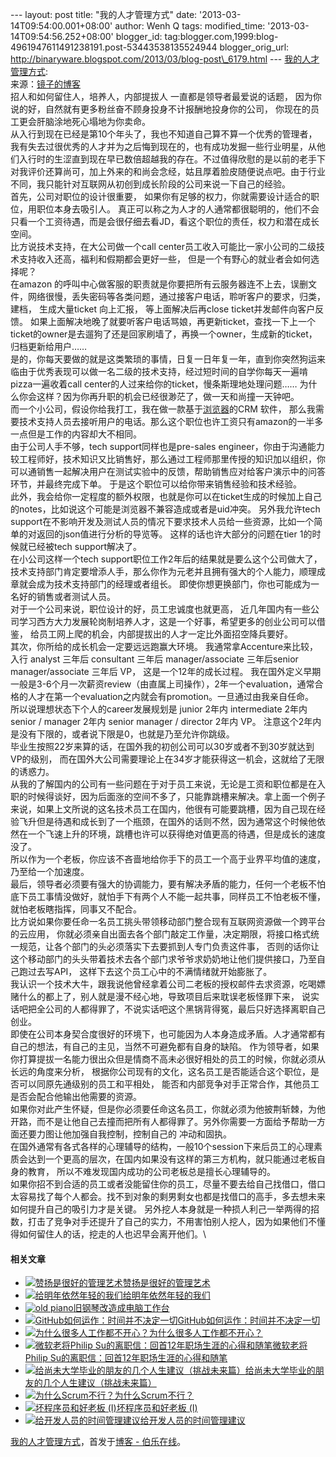--- layout: post title: "我的人才管理方式" date:
'2013-03-14T09:54:00.001+08:00' author: Wenh Q tags: modified\_time:
'2013-03-14T09:54:56.252+08:00' blogger\_id:
tag:blogger.com,1999:blog-4961947611491238191.post-53443538135524944
blogger\_orig\_url:
http://binaryware.blogspot.com/2013/03/blog-post\_6179.html ---
[我的人才管理方式](http://blog.jobbole.com/35876/?utm_source=rss&utm_medium=rss&utm_campaign=%25e6%2588%2591%25e7%259a%2584%25e4%25ba%25ba%25e6%2589%258d%25e7%25ae%25a1%25e7%2590%2586%25e6%2596%25b9%25e5%25bc%258f):
\
来源：[镜子的博客](http://blog.sina.com.cn/s/blog_64a726b80101dyf5.html)\
招人和如何留住人，培养人，内部提拔人 一直都是领导者最爱说的话题，
因为你说的好，自然就有更多粉丝奋不顾身投身不计报酬地投身你的公司，
你现在的员工更会肝脑涂地死心塌地为你卖命。\
从入行到现在已经是第10个年头了，我也不知道自己算不算一个优秀的管理者，我有失去过很优秀的人才并为之后悔到现在的，也有成功发掘一些行业明星，从他们入行时的生涩直到现在早已数倍超越我的存在。不过值得欣慰的是以前的老手下对我评价还算尚可，加上外来的和尚会念经，姑且厚着脸皮随便说点吧。由于行业不同，我只能针对互联网从初创到成长阶段的公司来说一下自己的经验。\
首先，公司对职位的设计很重要，
如果你有足够的权力，你就需要设计适合的职位，用职位本身去吸引人。
真正可以称之为人才的人通常都很聪明的，他们不会只看一个工资待遇，而是会很仔细去看JD，看这个职位的责任，权力和潜在成长空间。\
比方说技术支持，在大公司做一个call
center员工收入可能比一家小公司的二级技术支持收入还高，福利和假期都会更好一些，
但是一个有野心的就业者会如何选择呢？\
在amazon
的呼叫中心做客服的职责就是你要把所有云服务器连不上去，误删文件，网络很慢，丢失密码等各类问题，通过接客户电话，聆听客户的要求，归类，建档，
生成大量ticket 向上汇报， 等上面解决后再close ticket并发邮件向客户反馈。
如果上面解决地晚了就要听客户电话骂娘，再更新ticket，查找一下上一个ticket的owner是去遛狗了还是回家刷墙了，再换一个owner，生成新的ticket，归档更新给用户……\
是的，你每天要做的就是这类繁琐的事情，日复一日年复一年，直到你突然狗运来临由于优秀表现可以做一名二级的技术支持，经过短时间的自学你每天一遍啃pizza一遍收着call
center的人过来给你的ticket，慢条斯理地处理问题……
为什么你会这样？因为你再升职的机会已经很渺茫了，做一天和尚撞一天钟吧。\
而一个小公司，假设你给我打工，我在做一款基于[浏览器](http://blog.jobbole.com/12749/ "浏览器")的CRM
软件，
那么我需要技术支持人员去接听用户的电话。那么这个职位也许工资只有amazon的一半多一点但是工作的内容却大不相同。\
由于公司人手不够，tech support同样也是pre-sales
engineer，你由于沟通能力较工程师好，技术知识又比销售好，那么通过工程师那里传授的知识加以组织，你可以通销售一起解决用户在测试实验中的反馈，帮助销售应对给客户演示中的问答环节，并最终完成下单。
于是这个职位可以给你带来销售经验和技术经验。\
此外，我会给你一定程度的额外权限，也就是你可以在ticket生成的时候加上自己的notes，比如说这个可能是浏览器不兼容造成或者是uid冲突。
另外我允许tech
support在不影响开发及测试人员的情况下要求技术人员给一些资源，比如一个简单的对返回的json值进行分析的导览等。
这样的话也许大部分的问题在tier 1的时候就已经被tech support解决了。\
在小公司这样一个tech
support职位工作2年后的结果就是要么这个公司做大了，技术支持部门肯定要增添人手，那么你作为元老并且拥有强大的个人能力，顺理成章就会成为技术支持部门的经理或者组长。
即使你想更换部门，你也可能成为一名好的销售或者测试人员。\
对于一个公司来说，职位设计的好，员工忠诚度也就更高，
近几年国内有一些公司学习西方大力发展轮岗制培养人才，这是一个好事，希望更多的创业公司可以借鉴，
给员工网上爬的机会，内部提拔出的人才一定比外面招空降兵要好。\
其次，你所给的成长机会一定要远远跑赢大环境。 我通常拿Accenture来比较，
入行 analyst 三年后 consultant 三年后 manager/associate 三年后senior
manager/associate 三年后 VP， 这是一个12年的成长过程。
我在国外定义早期一般是3-6个月一次薪资review（由直属上司操作），2年一个evaluation，通常合格的人才在第一个evaluation之内就会有promotion。一旦通过由我亲自任命。\
所以说理想状态下个人的career发展规划是 junior 2年内 intermediate 2年内
senior / manager 2年内 senior manager / director 2年内 VP。
注意这个2年内是没有下限的，或者说下限是0，也就是乃至允许你跳级。\
毕业生按照22岁来算的话，在国外我的初创公司可以30岁或者不到30岁就达到VP的级别，
而在国外大公司需要理论上在34岁才能获得这一机会，这就给了无限的诱惑力。\
从我的了解国内的公司有一些问题在于对于员工来说，无论是工资和职位都是在入职的时候得谈好，因为后面涨的空间不多了，只能靠跳槽来解决。拿上面一个例子来说，如果上文所说的这名技术员工在国内，他很有可能要跳槽，因为自己现在经验飞升但是待遇和成长到了一个瓶颈，在国外的话则不然，因为通常这个时候他依然在一个飞速上升的环境，跳槽也许可以获得绝对值更高的待遇，但是成长的速度没了。\
所以作为一个老板，你应该不吝啬地给你手下的员工一个高于业界平均值的速度，乃至给一个加速度。\
最后，领导者必须要有强大的协调能力，要有解决矛盾的能力，任何一个老板不怕底下员工事情没做好，就怕手下有两个人不能一起共事，同样员工不怕老板不懂，就怕老板瞎指挥，同事又不配合。\
比方说如果你要任命一名员工挑头带领移动部门整合现有互联网资源做一个跨平台的云应用，
你就必须亲自出面去各个部门敲定工作量，决定期限，将接口格式统一规范，让各个部门的头必须落实下去要抓到人专门负责这件事，
否则的话你让这个移动部门的头头带着技术去各个部门求爷爷求奶奶地让他们提供接口，乃至自己跑过去写API，
这样下去这个员工心中的不满情绪就开始膨胀了。\
我认识一个技术大牛，跟我说他曾经拿着公司二老板的授权邮件去求资源，吃喝嫖赌什么的都上了，别人就是漫不经心地，导致项目后来耽误老板怪罪下来，
说实话吧把全公司的人都得罪了，不说实话吧这个黑锅背得冤，最后只好选择离职自己创业。\
即使在公司本身契合度很好的环境下，也可能因为人本身造成矛盾。人才通常都有自己的想法，有自己的主见，当然不可避免都有自身的缺陷。
作为领导者，如果你打算提拔一名能力很出众但是情商不高未必很好相处的员工的时候，你就必须从长远的角度来分析，
根据你公司现有的文化，这名员工是否能适合这个职位，是否可以同原先通级别的员工和平相处，
能否和内部竞争对手正常合作，其他员工是否会配合他输出他需要的资源。\
如果你对此产生怀疑，但是你必须要任命这名员工，你就必须为他披荆斩棘，为他开路，而不是让他自己去撞而把所有人都得罪了。另外你需要一方面给予帮助一方面还要力图让他加强自我控制，控制自己的
冲动和固执。\
在国外通常有各式各样的心理辅导的结构，一般10个session下来后员工的心理素质会达到一个更高的层次，在国内如果没有这样的第三方机构，就只能通过老板自身的教育，
所以不难发现国内成功的公司老板总是擅长心理辅导的。\
如果你招不到合适的员工或者没能留住你的员工，尽量不要去给自己找借口，借口太容易找了每个人都会。找不到对象的剩男剩女也都是找借口的高手，多去想未来如何提升自己的吸引力才是关键。
另外挖人本身就是一种损人利己一举两得的招数，打击了竞争对手还提升了自己的实力，不用害怕别人挖人，因为如果他们不懂得如何留住人的话，挖走的人也迟早会离开他们。\

#### 相关文章

-   [![赞扬是很好的管理艺术](http://blog.jobbole.com/wp-content/uploads/2012/07/Praised-the-good-art-of-management-150x150.jpg)](http://blog.jobbole.com/24061/)[赞扬是很好的管理艺术](http://blog.jobbole.com/24061/)
-   [![给明年依然年轻的我们](http://blog.jobbole.com/wp-content/uploads/2013/03/time-management-clock3-150x150.jpg)](http://blog.jobbole.com/19828/)[给明年依然年轻的我们](http://blog.jobbole.com/19828/)
-   [![old
    piano](http://blog.jobbole.com/wp-content/uploads/2012/08/old-piano-150x150.jpg)](http://blog.jobbole.com/24708/)[旧钢琴改造成电脑工作台](http://blog.jobbole.com/24708/)
-   [![GitHub如何运作：时间并不决定一切](http://blog.jobbole.com/wp-content/uploads/2011/11/github-logo.jpg)](http://blog.jobbole.com/6492/)[GitHub如何运作：时间并不决定一切](http://blog.jobbole.com/6492/)
-   [![为什么很多人工作都不开心？](http://blog.jobbole.com/wp-content/uploads/2013/02/22175909-a0a23f56fddd4984bd52999bff5b996d-150x150.jpg)](http://blog.jobbole.com/34104/)[为什么很多人工作都不开心？](http://blog.jobbole.com/34104/)
-   [![微软老将Philip
    Su的离职信：回首12年职场生涯的心得和随笔](http://blog.jobbole.com/wp-content/uploads/2013/03/microsoft-philip-su-01-150x150.jpg)](http://blog.jobbole.com/34822/)[微软老将Philip
    Su的离职信：回首12年职场生涯的心得和随笔](http://blog.jobbole.com/34822/)
-   [![给尚未大学毕业的朋友的几个人生建议（挑战未来篇）](http://blog.jobbole.com/wp-content/uploads/2013/02/career10-150x150.jpg)](http://blog.jobbole.com/616/)[给尚未大学毕业的朋友的几个人生建议（挑战未来篇）](http://blog.jobbole.com/616/)
-   [![为什么Scrum不行？](http://blog.jobbole.com/wp-content/plugins/wordpress-23-related-posts-plugin/static/thumbs/13.jpg)](http://blog.jobbole.com/1123/)[为什么Scrum不行？](http://blog.jobbole.com/1123/)
-   [![坏程序员和好老板
    (I)](http://blog.jobbole.com/wp-content/uploads/2011/11/team-management-logo.jpg)](http://blog.jobbole.com/25016/)[坏程序员和好老板
    (I)](http://blog.jobbole.com/25016/)
-   [![给开发人员的时间管理建议](http://blog.jobbole.com/wp-content/uploads/2012/07/156_120726095319_1-150x150.jpg)](http://blog.jobbole.com/24366/)[给开发人员的时间管理建议](http://blog.jobbole.com/24366/)

[我的人才管理方式](http://blog.jobbole.com/35876/)，首发于[博客 -
伯乐在线](http://blog.jobbole.com/)。
